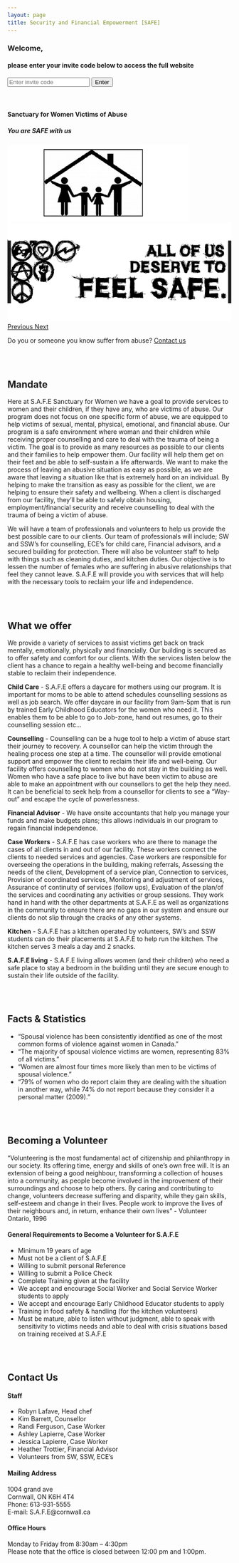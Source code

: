 ```yaml
---
layout: page
title: Security and Financial Empowerment [SAFE]
---
```

<!-- ONE PAGE APP - LOAD THESE ON NAV CLICK -->
<div id="login" class="page">
    <div class="card welcome-card">
        <!--img src="..." class="card-img-top" alt="..."-->
        <h3>Welcome,</h3>
        <h4>please enter your invite code below to access the full website</h4>
        <div class="card-body">
            <input type="password" class="form-control" id="exampleInputPassword1" placeholder="Enter invite code">
            <button class="btn btn-primary" onclick="loadPage('home')">Enter</button>
        </div>
    </div>
</div>

<div id="home" class="page">
    <br><br>
    <h4>Sanctuary for Women Victims of Abuse</h4>
    <h5><i>You are SAFE with us</i></h5>
    <div id="carouselExampleControls" class="carousel slide" data-ride="carousel">
        <div class="carousel-inner">
            <div class="carousel-item">
                <img src="/assets/home_one.png" class="d-block w-100" alt="...">
            </div>
            <div class="carousel-item active">
            <img src="/assets/home_two.png" class="d-block w-100" alt="...">
            </div>
            <!--div class="carousel-item">
            <img src="https://www.beautycolorcode.com/ffbdb3-2048x1536.png" class="d-block w-100" alt="...">
            </div-->
        </div>
        <a class="carousel-control-prev" href="#carouselExampleControls" role="button" data-slide="prev">
            <span class="carousel-control-prev-icon" aria-hidden="true"></span>
            <span class="sr-only">Previous</span>
        </a>
        <a class="carousel-control-next" href="#carouselExampleControls" role="button" data-slide="next">
            <span class="carousel-control-next-icon" aria-hidden="true"></span>
            <span class="sr-only">Next</span>
        </a>
    </div>
    <p>Do you or someone you know suffer from abuse? <a href="mailto:ashley.lapierre@student.sl.on.ca">Contact us</a></p>
</div>

<div id="about" class="page">
    <br><br>
    <h2>Mandate</h2>
    <p>Here at S.A.F.E Sanctuary for Women we have a goal to provide services to women and their children, if they have any, who are victims of abuse. Our program does not focus on one specific form of abuse, we are equipped to help victims of sexual, mental, physical, emotional, and financial abuse. Our program is a safe environment where woman and their children while receiving proper counselling and care to deal with the trauma of being a victim. The goal is to provide as many resources as possible to our clients and their families to help empower them. Our facility will help them get on their feet and be able to self-sustain a life afterwards. We want to make the process of leaving an abusive situation as easy as possible, as we are aware that leaving a situation like that is extremely hard on an individual. By helping to make the transition as easy as possible for the client, we are helping to ensure their safety and wellbeing. When a client is discharged from our facility, they’ll be able to safely obtain housing, employment/financial security and receive counselling to deal with the trauma of being a victim of abuse.</p>
    <p>We will have a team of professionals and volunteers to help us provide the best possible care to our clients. Our team of professionals will include; SW and SSW’s for counselling, ECE’s for child care, Financial advisors, and a secured building for protection. There will also be volunteer staff to help with things such as cleaning duties, and kitchen duties. Our objective is to lessen the number of females who are suffering in abusive relationships that feel they cannot leave. S.A.F.E will provide you with services that will help with the necessary tools to reclaim your life and independence.</p>
</div>

<div id="services" class="page">
    <br><br>
    <h2>What we offer</h2>
    <p>We provide a variety of services to assist victims get back on track mentally, emotionally, physically and financially. Our building is secured as to offer safety and comfort for our clients. With the services listen below the client has a chance to regain a healthy well-being and become financially stable to reclaim their independence.</p>
    <p><b>Child Care</b> - S.A.F.E offers a daycare for mothers using our program. It is important for moms to be able to attend schedules counselling sessions as well as job search. We offer daycare in our facility from 9am-5pm that is run by trained Early Childhood Educators for the women who need it. This enables them to be able to go to Job-zone, hand out resumes, go to their counselling session etc...</p>
    <p><b>Counselling</b> - Counselling can be a huge tool to help a victim of abuse start their journey to recovery. A counsellor can help the victim through the healing process one step at a time. The counsellor will provide emotional support and empower the client to reclaim their life and well-being. Our facility offers counselling to women who do not stay in the building as well. Women who have a safe place to live but have been victim to abuse are able to make an appointment with our counsellors to get the help they need. It can be beneficial to seek help from a counsellor for clients to see a “Way-out” and escape the cycle of powerlessness.</p>
    <p><b>Financial Advisor</b> - We have onsite accountants that help you manage your funds and make budgets plans; this allows individuals in our program to regain financial independence.</p>
    <p><b>Case Workers</b> - S.A.F.E has case workers who are there to manage the cases of all clients in and out of our facility. These workers connect the clients to needed services and agencies. Case workers are responsible for overseeing the operations in the building, making referrals, Assessing the needs of the client, Development of a service plan, Connection to services, Provision of coordinated services, Monitoring and adjustment of services, Assurance of continuity of services (follow ups), Evaluation of the plan/of the services and coordinating any activities or group sessions. They work hand in hand with the other departments at S.A.F.E as well as organizations in the community to ensure there are no gaps in our system and ensure our clients do not slip through the cracks of any other systems.</p>
    <p><b>Kitchen</b> - S.A.F.E has a kitchen operated by volunteers, SW’s and SSW students can do their placements at S.A.F.E to help run the kitchen. The kitchen serves 3 meals a day and 2 snacks.</p>
    <p><b>S.A.F.E living</b> - S.A.F.E living allows women (and their children) who need a safe place to stay a bedroom in the building until they are secure enough to sustain their life outside of the facility.</p>
</div>

<div id="info" class="page">
    <br><br>
    <h2>Facts & Statistics</h2>
    <ul>
        <li>“Spousal violence has been consistently identified as one of the most common forms of violence against women in Canada.”</li>
        <li>“The majority of spousal violence victims are women, representing 83% of all victims.”</li>
        <li>“Women are almost four times more likely than men to be victims of spousal violence.”</li>
        <li>“79% of women who do report claim they are dealing with the situation in another way, while 74% do not report because they consider it a personal matter (2009).”</li>
    </ul>
</div>

<div id="volunteer" class="page">
    <br><br>
    <h2>Becoming a Volunteer</h2>
    <p>“Volunteering is the most fundamental act of citizenship and philanthropy in our society. Its offering time, energy and skills of one’s own free will. It is an extension of being a good neighbour, transforming a collection of houses into a community, as people become involved in the improvement of their surroundings and choose to help others. By caring and contributing to change, volunteers decrease suffering and disparity, while they gain skills, self-esteem and change in their lives. People work to improve the lives of their neighbours and, in return, enhance their own lives” - Volunteer Ontario, 1996</p> 
    <h4>General Requirements to Become a Volunteer for S.A.F.E</h4>
    <ul>
        <li>Minimum 19 years of age</li>
        <li>Must not be a client of S.A.F.E </li>
        <li>Willing to submit personal Reference</li>
        <li>Willing to submit a Police Check</li>
        <li>Complete Training given at the facility</li>
        <li>We accept and encourage Social Worker and Social Service Worker students to apply</li>
        <li>We accept and encourage Early Childhood Educator students to apply</li>
        <li>Training in food safety & handling (for the kitchen volunteers)</li>
        <li>Must be mature, able to listen without judgment, able to speak with sensitivity to victims needs and able to deal with crisis situations based on training received at S.A.F.E</li>
    </ul>
</div>

<div id="contact" class="page">
    <br><br>
    <h2>Contact Us</h2>
    <h4>Staff</h4>
    <ul>
        <li>Robyn Lafave, Head chef</li>
        <li>Kim Barrett, Counsellor</li>
        <li>Randi Ferguson, Case Worker</li>
        <li>Ashley Lapierre, Case Worker</li>
        <li>Jessica Lapierre, Case Worker </li>
        <li>Heather Trottier, Financial Advisor</li>
        <li>Volunteers from SW, SSW, ECE’s </li>
    </ul>
    <h4>Mailing Address</h4>
    <p>
    1004 grand ave<br>
    Cornwall, ON  K6H 4T4<br>
    Phone: 613-931-5555<br>
    E-mail: S.A.F.E@cornwall.ca<br>
    </p>
    <h4>Office Hours</h4>
    <p>Monday to Friday from 8:30am – 4:30pm<br>
    Please note that the office is closed between 12:00 pm and 1:00pm.</p>
</div>
<!--contact us, arrange a visit-->